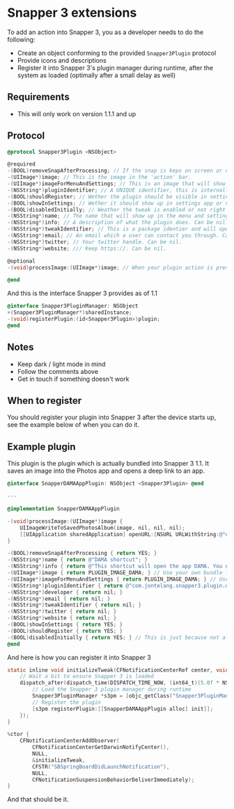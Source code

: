 # Snapper 3 extensions

To add an action into Snapper 3, you as a developer needs to do the following:

- Create an object conforming to the provided `Snapper3Plugin` protocol
- Provide icons and descriptions
- Register it into Snapper 3's plugin manager during runtime, after the system as loaded (optimally after a small delay as well)

## Requirements

- This will only work on version 1.1.1 and up

## Protocol

```objective-c
@protocol Snapper3Plugin <NSObject>

@required
-(BOOL)removeSnapAfterProcessing; // If the snap is keps on screen or not after long holding on it. Normally just return YES here.
-(UIImage*)image; // This is the image in the 'action' bar.
-(UIImage*)imageForMenuAndSettings; // This is an image that will show in in settings AND when a user long presses the snap. You might want to return different ones for dark/light mode.
-(NSString*)pluginIdentifier; // A UNIQUE identifier, this is internally used so make sure it is unique.
-(BOOL)shouldRegister; // Wether the plugin should be visible in settings or in snapper at all. For example, if your plugin requires a certain app to be installed, you could return NO here if that app is not installed on the device. Or if only certain iOS versions are supported, you could return NO.
-(BOOL)showInSettings; // Wether it should show up in settings app or not. Just return YES here.
-(BOOL)disabledInitially; // Weather the tweak is enabled or not right after an install.
-(NSString*)name; // The name that will show up in the menu and settings. Should NOT be nil.
-(NSString*)info; // A description of what the plugin does. Can be nil.
-(NSString*)tweakIdentifier; // This is a package identier and will open a deep link to Sileo if provided. Can be nil.
-(NSString*)email; // An email which a user can contact you through. Can be nil.
-(NSString*)twitter; // Your twitter handle. Can be nil.
-(NSString*)website; /// Keep https://. Can be nil.

@optional
-(void)processImage:(UIImage*)image; // When your plugin action is pressed, this is what is called. Do what you want with the image here.

@end
```

And this is the interface Snapper 3 provides as of 1.1

```objective-c
@interface Snapper3PluginManager: NSObject
+(Snapper3PluginManager*)sharedInstance;
-(void)registerPlugin:(id<Snapper3Plugin>)plugin;
@end
```

## Notes

- Keep dark / light mode in mind
- Follow the comments above
- Get in touch if something doesn't work

## When to register

You should register your plugin into Snapper 3 after the device starts up, see the example below of when you can do it.

## Example plugin

This plugin is the plugin which is actually bundled into Snapper 3 1.1. It saves an image into the Photos app and opens a deep link to an app.

```objective-c
@interface SnapperDAMAAppPlugin: NSObject <Snapper3Plugin> @end

---

@implementation SnapperDAMAAppPlugin

-(void)processImage:(UIImage*)image { 
    UIImageWriteToSavedPhotosAlbum(image, nil, nil, nil);
    [[UIApplication sharedApplication] openURL:[NSURL URLWithString:@"dama://redactLast"] options:@{} completionHandler:nil];
}

-(BOOL)removeSnapAfterProcessing { return YES; }
-(NSString*)name { return @"DAMA shortcut"; }
-(NSString*)info { return @"This shortcut will open the app DAMA. You need to install DAMA from the App Store for this to work!"; }
-(UIImage*)image { return PLUGIN_IMAGE_DAMA; } // Use your own bundle for the image
-(UIImage*)imageForMenuAndSettings { return PLUGIN_IMAGE_DAMA; } // Use your own bundle for the image
-(NSString*)pluginIdentifier { return @"com.jontelang.snapper3.plugin.dama"; }
-(NSString*)developer { return nil; } 
-(NSString*)email { return nil; } 
-(NSString*)tweakIdentifier { return nil; } 
-(NSString*)twitter { return nil; } 
-(NSString*)website { return nil; } 
-(BOOL)showInSettings { return YES; }
-(BOOL)shouldRegister { return YES; }
-(BOOL)disabledInitially { return YES; } // This is just because not all wants to use this
@end
```

And here is how you can register it into Snapper 3

```objective-c
static inline void initializeTweak(CFNotificationCenterRef center, void *observer, CFStringRef name, const void *object, CFDictionaryRef userInfo) {
    // Wait a bit to ensure Snapper 3 is loaded
    dispatch_after(dispatch_time(DISPATCH_TIME_NOW, (int64_t)(5.0f * NSEC_PER_SEC)), dispatch_get_main_queue(), ^{
        // Load the Snapper 3 plugin manager during runtime
        Snapper3PluginManager *s3pm = [objc_getClass("Snapper3PluginManager") sharedInstance];
        // Register the plugin
        [s3pm registerPlugin:[[SnapperDAMAAppPlugin alloc] init]];
    });
}

%ctor {
    CFNotificationCenterAddObserver(
        CFNotificationCenterGetDarwinNotifyCenter(), 
        NULL, 
        &initializeTweak, 
        CFSTR("SBSpringBoardDidLaunchNotification"), 
        NULL, 
        CFNotificationSuspensionBehaviorDeliverImmediately);
}
```

And that should be it.
